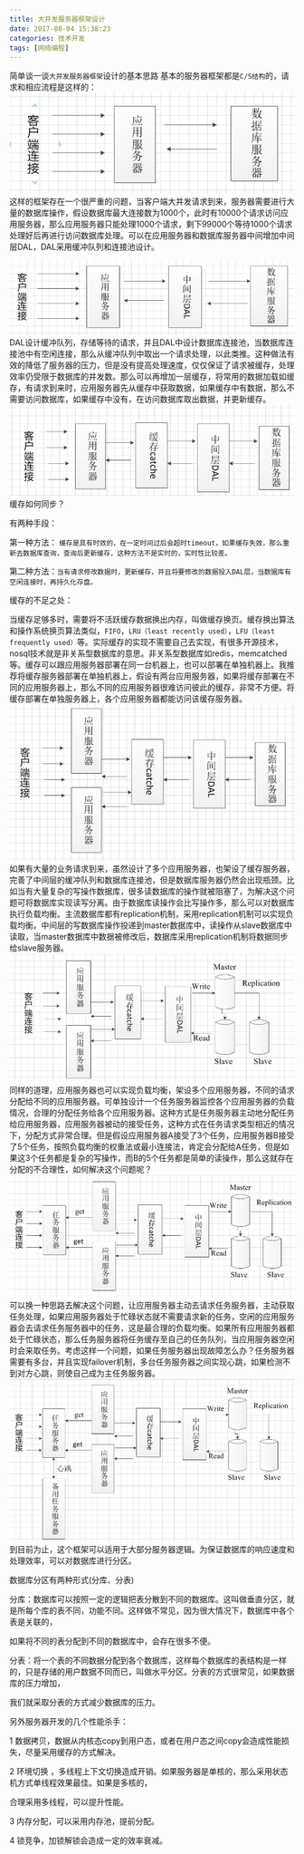 ```yaml
---
title: 大并发服务器框架设计
date: 2017-08-04 15:38:23
categories: 技术开发
tags: [网络编程]
---
```

简单谈一谈`大并发服务器框架`设计的基本思路
基本的服务器框架都是`C/S结构`的，请求和相应流程是这样的：
![1](ioservertype/1.png)
这样的框架存在一个很严重的问题，当客户端大并发请求到来，服务器需要进行大量的数据库操作，假设数据库最大连接数为1000个，此时有10000个请求访问应用服务器，那么应用服务器只能处理1000个请求，剩下99000个等待1000个请求处理好后再进行访问数据库处理。可以在应用服务器和数据库服务器中间增加中间层DAL，DAL采用缓冲队列和连接池设计。
<!--more-->
![2](ioservertype/2.png)
DAL设计缓冲队列，存储等待的请求，并且DAL中设计数据库连接池，当数据库连接池中有空闲连接，那么从缓冲队列中取出一个请求处理，以此类推。这种做法有效的降低了服务器的压力，但是没有提高处理速度，仅仅保证了请求被缓存，处理效率仍受限于数据库的并发数。那么可以再增加一层缓存，将常用的数据加载如缓存，有请求到来时，应用服务器先从缓存中获取数据，如果缓存中有数据，那么不需要访问数据库，如果缓存中没有，在访问数据库取出数据，并更新缓存。
![3](ioservertype/3.png)
缓存如何同步？

有两种手段：

第一种方法： `缓存是具有时效的，在一定时间过后会超时timeout，如果缓存失效，那么重新去数据库查询，查询后更新缓存，这种方法不是实时的，实时性比较差。`

第二种方法：`当有请求修改数据时，更新缓存，并且将要修改的数据投入DAL层，当数据库有空闲连接时，再持久化存盘。`

缓存的不足之处：

当缓存足够多时，需要将不活跃缓存数据换出内存，叫做缓存换页。缓存换出算法和操作系统换页算法类似，`FIFO`，`LRU（least recently used）`，`LFU（least  frequently used）`等。实际缓存的实现不需要自己去实现，有很多开源技术，nosql技术就是非关系型数据库的意思。非关系型数据库如redis，memcatched等。缓存可以跟应用服务器部署在同一台机器上，也可以部署在单独机器上。我推荐将缓存服务器部署在单独机器上，假设有两台应用服务器，如果将缓存部署在不同的应用服务器上，那么不同的应用服务器很难访问彼此的缓存，非常不方便。将缓存部署在单独服务器上，各个应用服务器都能访问该缓存服务器。
![4](ioservertype/4.png)
如果有大量的业务请求到来，虽然设计了多个应用服务器，也架设了缓存服务器，完善了中间层的缓冲队列和数据库连接池，但是数据库服务器仍然会出现瓶颈。比如当有大量复杂的写操作数据库，很多读数据库的操作就被阻塞了，为解决这个问题可将数据库实现读写分离。由于数据库读操作会比写操作多，那么可以对数据库执行负载均衡。主流数据库都有replication机制，采用replication机制可以实现负载均衡。中间层的写数据库操作投递到master数据库中，读操作从slave数据库中读取，当master数据库中数据被修改后，数据库采用replication机制将数据同步给slave服务器。
![5](ioservertype/5.png)
同样的道理，应用服务器也可以实现负载均衡，架设多个应用服务器，不同的请求分配给不同的应用服务器。可单独设计一个任务服务器监控各个应用服务器的负载情况，合理的分配任务给各个应用服务器。这种方式是任务服务器主动地分配任务给应用服务器，应用服务器被动的接受任务，这种方式在任务请求类型相近的情况下，分配方式非常合理。但是假设应用服务器A接受了3个任务，应用服务器B接受了5个任务，按照负载均衡的权重法或最小连接法，肯定会分配给A任务，但是如果这3个任务都是复杂的写操作，而B的5个任务都是简单的读操作，那么这就存在分配的不合理性，如何解决这个问题呢？
![6](ioservertype/6.png)
可以换一种思路去解决这个问题，让应用服务器主动去请求任务服务器，主动获取任务处理，如果应用服务器处于忙碌状态就不需要请求新的任务，空闲的应用服务器会去请求任务服务器中的任务，这是最合理的负载均衡。如果所有应用服务器都处于忙碌状态，那么任务服务器将任务缓存至自己的任务队列，当应用服务器空闲时会来取任务。考虑这样一个问题，如果任务服务器出现故障怎么办？任务服务器需要有多台，并且实现failover机制，多台任务服务器之间实现心跳，如果检测不到对方心跳，则使自己成为主任务服务器。
![7](ioservertype/7.png)
到目前为止，这个框架可以适用于大部分服务器逻辑。为保证数据库的响应速度和处理效率，可以对数据库进行分区。

数据库分区有两种形式(分库、分表)

分库：数据库可以按照一定的逻辑把表分散到不同的数据库。这叫做垂直分区，就是所每个库的表不同，功能不同。这样做不常见，因为很大情况下，数据库中各个表是关联的，

如果将不同的表分配到不同的数据库中，会存在很多不便。

分表：将一个表的不同数据分配到各个数据库，这样每个数据库的表结构是一样的，只是存储的用户数据不同而已，叫做水平分区。分表的方式很常见，如果数据库的压力增加，

我们就采取分表的方式减少数据库的压力。

 

另外服务器开发的几个性能杀手：

1 数据拷贝，数据从内核态copy到用户态，或者在用户态之间copy会造成性能损失，尽量采用缓存的方式解决。

2 环境切换 ，多线程上下文切换造成开销。如果服务器是单核的，那么采用状态机方式单线程效果最佳。如果是多核的，

合理采用多线程，可以提升性能。

3 内存分配，可以采用内存池，提前分配。

4 锁竞争，加锁解锁会造成一定的效率衰减。